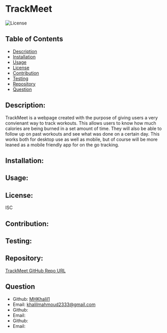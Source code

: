 # TrackMeet

![License](https://img.shields.io/badge/License-ISC-blue.svg)

  ## Table of Contents
  - [Description](#description)
  - [Installation](#installation)
  - [Usage](#usage)
  - [License](#license)
  - [Contribution](#contribution)
  - [Testing](#testing)
  - [Repository](#repository)
  - [Question](#question)

  ## Description:
  TrackMeet is a webpage created with the purpose of giving users a very convienant way to track workouts. This allows users to know how much calories are being burned in a set amount of time. They will also be able to follow up on past workouts and see what was done on a certain day. This works both for desktop use as well as mobile, but of course will be more leaned as a mobile friendly app for on the go tracking.
  ## Installation:
  
  ## Usage:
  
  ## License:
  ISC
  ## Contribution:
  
  ## Testing: 

  ## Repository: 
  [TrackMeet GitHub Repo URL](https://github.com/JonnyDBeck/TrackMeet.git)
  ## Question
  - Github: [MHKhalil1](https://github.com/MHKhalil1)
  - Email: [khalilmahmoud2333@gmail.com](mailto:user@example.com)
  - Github: []()
  - Email: [](mailto:user@example.com)
  - Github: []()
  - Email: [](mailto:user@example.com)
